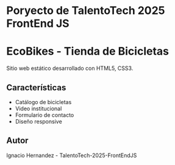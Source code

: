 # Poryecto de TalentoTech 2025 FrontEnd JS

# EcoBikes - Tienda de Bicicletas

Sitio web estático desarrollado con HTML5, CSS3.

## Características

- Catálogo de bicicletas
- Video institucional
- Formulario de contacto
- Diseño responsive

## Autor

Ignacio Hernandez - TalentoTech-2025-FrontEndJS
